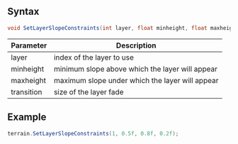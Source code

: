 ## Syntax

```csharp
void SetLayerSlopeConstraints(int layer, float minheight, float maxheight, float transition)
```

| Parameter | Description |
|---|---|
| layer | index of the layer to use |
| minheight | minimum slope above which the layer will appear |
| maxheight | maximum slope under which the layer will appear |
| transition | size of the layer fade |

## Example

```csharp
terrain.SetLayerSlopeConstraints(1, 0.5f, 0.8f, 0.2f);
```